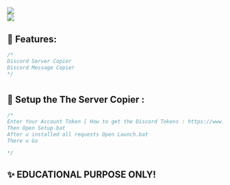 #
![](https://img.shields.io/githubBl4deDEV/Discord-Server-Cloner-Copier/?style=social)<br>![](https://img.shields.io/github/stars/Bl4deDEV/Discord-Server-Cloner-Copier/?style=social)
## 🐺 Features:
```cs
/*
Discord Server Copier
Discord Message Copier
*/
```

#

## 🐺 Setup the The Server Copier :
```cs
/*
Enter Your Account Token [ How to get the Discord Tokens : https://www.youtube.com/watch?v=YEgFvgg7ZPI ]
Then Open Setup.bat
After u installed all requests Open Launch.bat
There u Go 

*/
```




## ✨ EDUCATIONAL PURPOSE ONLY!

